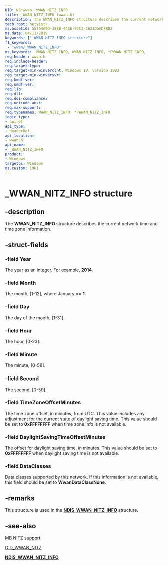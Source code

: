 ```yaml
---
UID: NS:wwan._WWAN_NITZ_INFO
title: _WWAN_NITZ_INFO (wwan.h)
description: The WWAN_NITZ_INFO structure describes the current network time and time zone information.  
tech.root: netvista
ms.assetid: 55764A9D-388B-4ACE-9CC3-C621D5ADFBD2
ms.date: 04/11/2019
keywords: ["_WWAN_NITZ_INFO structure"]
f1_keywords:
 - "wwan/_WWAN_NITZ_INFO"
ms.keywords: _WWAN_NITZ_INFO, WWAN_NITZ_INFO, *PWWAN_NITZ_INFO, 
req.header: wwan.h
req.include-header:
req.target-type:
req.target-min-winverclnt: Windows 10, version 1903
req.target-min-winversvr:
req.kmdf-ver:
req.umdf-ver:
req.lib:
req.dll:
req.ddi-compliance:
req.unicode-ansi:
req.max-support:
req.typenames: WWAN_NITZ_INFO, *PWWAN_NITZ_INFO
topic_type: 
- apiref
api_type: 
- HeaderDef
api_location: 
- wwan.h
api_name:  
- _WWAN_NITZ_INFO
product:
- Windows
targetos: Windows
ms.custom: 19H1
---
```


# _WWAN_NITZ_INFO structure

## -description

The **WWAN_NITZ_INFO** structure describes the current network time and time zone information.  

## -struct-fields

### -field Year

The year as an integer. For example, **2014**.

### -field Month

The month, \[1-12\], where January == **1**.

### -field Day

The day of the month, \[1-31\].

### -field Hour

The hour, \[0-23\].

### -field Minute

The minute, \[0-59\].

### -field Second

The second, \[0-59\].

### -field TimeZoneOffsetMinutes

The time zone offset, in minutes, from UTC. This value includes any adjustment for the current state of daylight saving time. This value should be set to **0xFFFFFFFF** when time zone info is not available.

### -field DaylightSavingTimeOffsetMinutes

The offset for daylight saving time, in minutes. This value should be set to **0xFFFFFFFF** when daylight saving time is not available.

### -field DataClasses

Data classes supported by this network. If this information is not available, this field should be set to **WwanDataClassNone**.

## -remarks

This structure is used in the [**NDIS_WWAN_NITZ_INFO**](../ndiswwan/ns-ndiswwan-_ndis_wwan_nitz_info.md) structure.

## -see-also

[MB NITZ support](https://docs.microsoft.com/windows-hardware/drivers/network/mb-nitz-support)

[OID_WWAN_NITZ](https://docs.microsoft.com/windows-hardware/drivers/network/oid-wwan-nitz)

[**NDIS_WWAN_NITZ_INFO**](../ndiswwan/ns-ndiswwan-_ndis_wwan_nitz_info.md)
